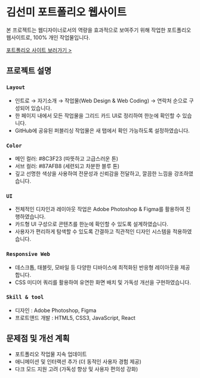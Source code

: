 # 김선미 포트폴리오 웹사이트

본 프로젝트는 웹디자이너로서의 역량을 효과적으로 보여주기 위해 작업한 포트폴리오 웹사이트로, 100% 개인 작업물입니다.

[포트폴리오 사이트 보러가기 >](https://mugglekim.github.io/pf/)


## 프로젝트 설명

### `Layout`
- 인트로 → 자기소개 → 작업물(Web Design & Web Coding) → 연락처 순으로 구성되어 있습니다.
- 한 페이지 내에서 모든 작업물을 그리드 카드 UI로 정리하여 한눈에 확인할 수 있습니다.
- GitHub에 공유된 퍼블리싱 작업물은 새 탭에서 확인 가능하도록 설정하였습니다.

### `Color`
- 메인 컬러: #8C3F23 (따뜻하고 고급스러운 톤)
- 서브 컬러: #87AFB8 (세련되고 차분한 블루 톤)
- 깊고 선명한 색상을 사용하여 전문성과 신뢰감을 전달하고, 깔끔한 느낌을 강조하였습니다.

### `UI`
- 전체적인 디자인과 레이아웃 작업은 Adobe Photoshop & Figma를 활용하여 진행하였습니다.
- 카드형 UI 구성으로 콘텐츠를 한눈에 확인할 수 있도록 설계하였습니다.
- 사용자가 편리하게 탐색할 수 있도록 간결하고 직관적인 디자인 시스템을 적용하였습니다.

### `Responsive Web`
- 데스크톱, 태블릿, 모바일 등 다양한 디바이스에 최적화된 반응형 레이아웃을 제공합니다.
- CSS 미디어 쿼리를 활용하여 유연한 화면 배치 및 가독성 개선을 구현하였습니다.

### `Skill & tool`
- 디자인 : Adobe Photoshop, Figma
- 프로트앤드 개발 : HTML5, CSS3, JavaScript, React

## 문제점 및 개선 계획
- 포트폴리오 작업물 지속 업데이트
- 애니메이션 및 인터랙션 추가 (더 동적인 사용자 경험 제공)
- 다크 모드 지원 고려 (가독성 향상 및 사용자 편의성 강화)
